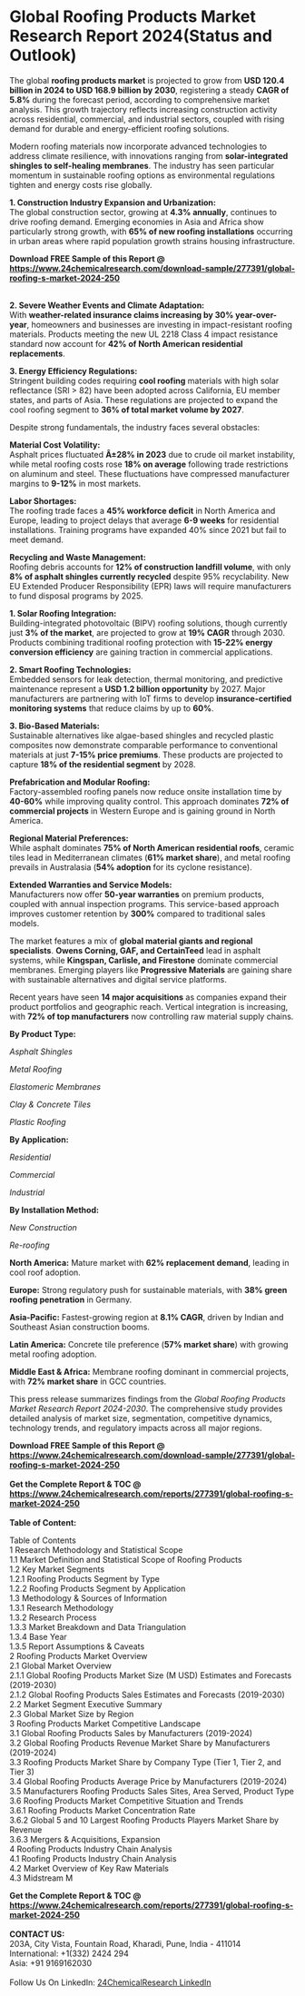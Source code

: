 <h1>Global Roofing Products Market Research Report 2024(Status and Outlook)</h1><p>The global <strong>roofing products market</strong> is projected to grow from <strong>USD 120.4 billion in 2024 to USD 168.9 billion by 2030</strong>, registering a steady <strong>CAGR of 5.8%</strong> during the forecast period, according to comprehensive market analysis. This growth trajectory reflects increasing construction activity across residential, commercial, and industrial sectors, coupled with rising demand for durable and energy-efficient roofing solutions.</p><p>Modern roofing materials now incorporate advanced technologies to address climate resilience, with innovations ranging from <strong>solar-integrated shingles to self-healing membranes</strong>. The industry has seen particular momentum in sustainable roofing options as environmental regulations tighten and energy costs rise globally.</p><p><strong>1. Construction Industry Expansion and Urbanization:</strong><br>
The global construction sector, growing at <strong>4.3% annually</strong>, continues to drive roofing demand. Emerging economies in Asia and Africa show particularly strong growth, with <strong>65% of new roofing installations</strong> occurring in urban areas where rapid population growth strains housing infrastructure.</p><div><b>Download FREE Sample of this Report @ 
            <a href="https://www.24chemicalresearch.com/download-sample/277391/global-roofing-s-market-2024-250">
            https://www.24chemicalresearch.com/download-sample/277391/global-roofing-s-market-2024-250</a></b></div><br><p><strong>2. Severe Weather Events and Climate Adaptation:</strong><br>
With <strong>weather-related insurance claims increasing by 30% year-over-year</strong>, homeowners and businesses are investing in impact-resistant roofing materials. Products meeting the new UL 2218 Class 4 impact resistance standard now account for <strong>42% of North American residential replacements</strong>.</p><p><strong>3. Energy Efficiency Regulations:</strong><br>
Stringent building codes requiring <strong>cool roofing</strong> materials with high solar reflectance (SRI &gt; 82) have been adopted across California, EU member states, and parts of Asia. These regulations are projected to expand the cool roofing segment to <strong>36% of total market volume by 2027</strong>.</p><p>Despite strong fundamentals, the industry faces several obstacles:</p><p><strong>Material Cost Volatility:</strong><br>
	Asphalt prices fluctuated <strong>Â±28% in 2023</strong> due to crude oil market instability, while metal roofing costs rose <strong>18% on average</strong> following trade restrictions on aluminum and steel. These fluctuations have compressed manufacturer margins to <strong>9-12%</strong> in most markets.</p><p><strong>Labor Shortages:</strong><br>
	The roofing trade faces a <strong>45% workforce deficit</strong> in North America and Europe, leading to project delays that average <strong>6-9 weeks</strong> for residential installations. Training programs have expanded 40% since 2021 but fail to meet demand.</p><p><strong>Recycling and Waste Management:</strong><br>
	Roofing debris accounts for <strong>12% of construction landfill volume</strong>, with only <strong>8% of asphalt shingles currently recycled</strong> despite 95% recyclability. New EU Extended Producer Responsibility (EPR) laws will require manufacturers to fund disposal programs by 2025.</p><p><strong>1. Solar Roofing Integration:</strong><br>
Building-integrated photovoltaic (BIPV) roofing solutions, though currently just <strong>3% of the market</strong>, are projected to grow at <strong>19% CAGR</strong> through 2030. Products combining traditional roofing protection with <strong>15-22% energy conversion efficiency</strong> are gaining traction in commercial applications.</p><p><strong>2. Smart Roofing Technologies:</strong><br>
Embedded sensors for leak detection, thermal monitoring, and predictive maintenance represent a <strong>USD 1.2 billion opportunity</strong> by 2027. Major manufacturers are partnering with IoT firms to develop <strong>insurance-certified monitoring systems</strong> that reduce claims by up to <strong>60%</strong>.</p><p><strong>3. Bio-Based Materials:</strong><br>
Sustainable alternatives like algae-based shingles and recycled plastic composites now demonstrate comparable performance to conventional materials at just <strong>7-15% price premiums</strong>. These products are projected to capture <strong>18% of the residential segment</strong> by 2028.</p><p><strong>Prefabrication and Modular Roofing:</strong><br>
	Factory-assembled roofing panels now reduce onsite installation time by <strong>40-60%</strong> while improving quality control. This approach dominates <strong>72% of commercial projects</strong> in Western Europe and is gaining ground in North America.</p><p><strong>Regional Material Preferences:</strong><br>
	While asphalt dominates <strong>75% of North American residential roofs</strong>, ceramic tiles lead in Mediterranean climates (<strong>61% market share</strong>), and metal roofing prevails in Australasia (<strong>54% adoption</strong> for its cyclone resistance).</p><p><strong>Extended Warranties and Service Models:</strong><br>
	Manufacturers now offer <strong>50-year warranties</strong> on premium products, coupled with annual inspection programs. This service-based approach improves customer retention by <strong>300%</strong> compared to traditional sales models.</p><p>The market features a mix of <strong>global material giants and regional specialists</strong>. <strong>Owens Corning, GAF, and CertainTeed</strong> lead in asphalt systems, while <strong>Kingspan, Carlisle, and Firestone</strong> dominate commercial membranes. Emerging players like <strong>Progressive Materials</strong> are gaining share with sustainable alternatives and digital service platforms.</p><p>Recent years have seen <strong>14 major acquisitions</strong> as companies expand their product portfolios and geographic reach. Vertical integration is increasing, with <strong>72% of top manufacturers</strong> now controlling raw material supply chains.</p><p><strong>By Product Type:</strong></p><p><em>Asphalt Shingles</em></p><p><em>Metal Roofing</em></p><p><em>Elastomeric Membranes</em></p><p><em>Clay &amp; Concrete Tiles</em></p><p><em>Plastic Roofing</em></p><p><strong>By Application:</strong></p><p><em>Residential</em></p><p><em>Commercial</em></p><p><em>Industrial</em></p><p><strong>By Installation Method:</strong></p><p><em>New Construction</em></p><p><em>Re-roofing</em></p><p><strong>North America:</strong> Mature market with <strong>62% replacement demand</strong>, leading in cool roof adoption.</p><p><strong>Europe:</strong> Strong regulatory push for sustainable materials, with <strong>38% green roofing penetration</strong> in Germany.</p><p><strong>Asia-Pacific:</strong> Fastest-growing region at <strong>8.1% CAGR</strong>, driven by Indian and Southeast Asian construction booms.</p><p><strong>Latin America:</strong> Concrete tile preference (<strong>57% market share</strong>) with growing metal roofing adoption.</p><p><strong>Middle East &amp; Africa:</strong> Membrane roofing dominant in commercial projects, with <strong>72% market share</strong> in GCC countries.</p><p>This press release summarizes findings from the <em>Global Roofing Products Market Research Report 2024-2030</em>. The comprehensive study provides detailed analysis of market size, segmentation, competitive dynamics, technology trends, and regulatory impacts across all major regions.</p><div><b>Download FREE Sample of this Report @ 
            <a href="https://www.24chemicalresearch.com/download-sample/277391/global-roofing-s-market-2024-250">
            https://www.24chemicalresearch.com/download-sample/277391/global-roofing-s-market-2024-250</a></b></div><br><div><b>Get the Complete Report & TOC @ 
            <a href="https://www.24chemicalresearch.com/reports/277391/global-roofing-s-market-2024-250">
            https://www.24chemicalresearch.com/reports/277391/global-roofing-s-market-2024-250</a></b></div><br>
            <b>Table of Content:</b><p>Table of Contents<br />
1 Research Methodology and Statistical Scope<br />
1.1 Market Definition and Statistical Scope of Roofing Products<br />
1.2 Key Market Segments<br />
1.2.1 Roofing Products Segment by Type<br />
1.2.2 Roofing Products Segment by Application<br />
1.3 Methodology & Sources of Information<br />
1.3.1 Research Methodology<br />
1.3.2 Research Process<br />
1.3.3 Market Breakdown and Data Triangulation<br />
1.3.4 Base Year<br />
1.3.5 Report Assumptions & Caveats<br />
2 Roofing Products Market Overview<br />
2.1 Global Market Overview<br />
2.1.1 Global Roofing Products Market Size (M USD) Estimates and Forecasts (2019-2030)<br />
2.1.2 Global Roofing Products Sales Estimates and Forecasts (2019-2030)<br />
2.2 Market Segment Executive Summary<br />
2.3 Global Market Size by Region<br />
3 Roofing Products Market Competitive Landscape<br />
3.1 Global Roofing Products Sales by Manufacturers (2019-2024)<br />
3.2 Global Roofing Products Revenue Market Share by Manufacturers (2019-2024)<br />
3.3 Roofing Products Market Share by Company Type (Tier 1, Tier 2, and Tier 3)<br />
3.4 Global Roofing Products Average Price by Manufacturers (2019-2024)<br />
3.5 Manufacturers Roofing Products Sales Sites, Area Served, Product Type<br />
3.6 Roofing Products Market Competitive Situation and Trends<br />
3.6.1 Roofing Products Market Concentration Rate<br />
3.6.2 Global 5 and 10 Largest Roofing Products Players Market Share by Revenue<br />
3.6.3 Mergers & Acquisitions, Expansion<br />
4 Roofing Products Industry Chain Analysis<br />
4.1 Roofing Products Industry Chain Analysis<br />
4.2 Market Overview of Key Raw Materials<br />
4.3 Midstream M</p><div><b>Get the Complete Report & TOC @ 
            <a href="https://www.24chemicalresearch.com/reports/277391/global-roofing-s-market-2024-250">
            https://www.24chemicalresearch.com/reports/277391/global-roofing-s-market-2024-250</a></b></div><br><b>CONTACT US:</b><br>
            203A, City Vista, Fountain Road, Kharadi, Pune, India - 411014<br>
            International: +1(332) 2424 294<br>
            Asia: +91 9169162030 <br><br>
            Follow Us On LinkedIn: <a href="https://www.linkedin.com/company/24chemicalresearch/">24ChemicalResearch LinkedIn</a>